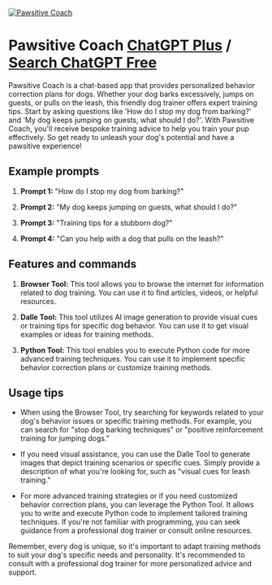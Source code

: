
[![Pawsitive Coach](https://files.oaiusercontent.com/file-erAajPfcUgc4MKQ4VymX7ciV?se=2123-10-16T19%3A11%3A33Z&sp=r&sv=2021-08-06&sr=b&rscc=max-age%3D31536000%2C%20immutable&rscd=attachment%3B%20filename%3D355cfc26-3303-40c5-83d8-8ac7aaaa8ab6.png&sig=Bs1AEQ77nWsIORxqrMxmfHnNSwGmEF9RO4Dw6W3U%2BnA%3D)](https://chat.openai.com/g/g-LURx3PXk5-pawsitive-coach)

# Pawsitive Coach [ChatGPT Plus](https://chat.openai.com/g/g-LURx3PXk5-pawsitive-coach) / [Search ChatGPT Free](https://gptcall.net/index.html#/?search=Pawsitive%20Coach)

Pawsitive Coach is a chat-based app that provides personalized behavior correction plans for dogs. Whether your dog barks excessively, jumps on guests, or pulls on the leash, this friendly dog trainer offers expert training tips. Start by asking questions like 'How do I stop my dog from barking?' and 'My dog keeps jumping on guests, what should I do?'. With Pawsitive Coach, you'll receive bespoke training advice to help you train your pup effectively. So get ready to unleash your dog's potential and have a pawsitive experience!

## Example prompts

1. **Prompt 1:** "How do I stop my dog from barking?"

2. **Prompt 2:** "My dog keeps jumping on guests, what should I do?"

3. **Prompt 3:** "Training tips for a stubborn dog?"

4. **Prompt 4:** "Can you help with a dog that pulls on the leash?"

## Features and commands

1. **Browser Tool:** This tool allows you to browse the internet for information related to dog training. You can use it to find articles, videos, or helpful resources.

2. **Dalle Tool:** This tool utilizes AI image generation to provide visual cues or training tips for specific dog behavior. You can use it to get visual examples or ideas for training methods.

3. **Python Tool:** This tool enables you to execute Python code for more advanced training techniques. You can use it to implement specific behavior correction plans or customize training methods.

## Usage tips

- When using the Browser Tool, try searching for keywords related to your dog's behavior issues or specific training methods. For example, you can search for "stop dog barking techniques" or "positive reinforcement training for jumping dogs."

- If you need visual assistance, you can use the Dalle Tool to generate images that depict training scenarios or specific cues. Simply provide a description of what you're looking for, such as "visual cues for leash training."

- For more advanced training strategies or if you need customized behavior correction plans, you can leverage the Python Tool. It allows you to write and execute Python code to implement tailored training techniques. If you're not familiar with programming, you can seek guidance from a professional dog trainer or consult online resources.

Remember, every dog is unique, so it's important to adapt training methods to suit your dog's specific needs and personality. It's recommended to consult with a professional dog trainer for more personalized advice and support.


